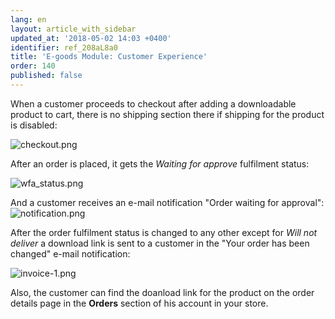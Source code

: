 ```yaml
---
lang: en
layout: article_with_sidebar
updated_at: '2018-05-02 14:03 +0400'
identifier: ref_208aL8a0
title: 'E-goods Module: Customer Experience'
order: 140
published: false
---
```

When a customer proceeds to checkout after adding a downloadable product to cart, there is no shipping section there if shipping for the product is disabled:

![checkout.png]({{site.baseurl}}/attachments/ref_208aL8a0/checkout.png)

After an order is placed, it gets the _Waiting for approve_ fulfilment status: 

![wfa_status.png]({{site.baseurl}}/attachments/ref_208aL8a0/wfa_status.png)

And a customer receives an e-mail notification "Order waiting for approval":
![notification.png]({{site.baseurl}}/attachments/ref_208aL8a0/notification.png)

After the order fulfilment status is changed to any other except for _Will not deliver_ a download link is sent to a customer in the "Your order has been changed" e-mail notification:

![invoice-1.png]({{site.baseurl}}/attachments/ref_208aL8a0/invoice-1.png)

Also, the customer can find the doanload link for the product on the order details page in the **Orders** section of his account in your store. 
